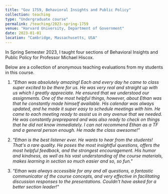 ```yaml
---
title: "Gov 1759, Behavioral Insights and Public Policy"
collection: teaching
type: "Undergraduate course"
permalink: /teaching/2023-spring-1759
venue: "Harvard University, Department of Government"
date: 2023-01-01
location: "Cambridge, Massachusetts, USA"
---
```


In Spring Semester 2023, I taught four sections of Behavioral Insights and Public Policy for Professor Michael Hiscox.

Below are a collection of anonymous teaching evaluations from my students in this course. 

1. *"Ethan was absolutely amazing! Each and every day he came to class super excited to be there for us. He was very real and straight up with us which I greatly appreciate. He ensured that we understood our assignments. One of the most helpful things, however, about Ethan was that he constantly made himself available. His calendar was always updated, and he made it super easy to schedule meetings with him. He came to each meeting ready to assist us in any avenue that we needed. He was constantly preprepared and was also ready to check on things that he did not know immediately. I can not recommend Ethan as a TF and a general person enough. He made the class awesome!"*


2. *"Ethan is the best listener ever. He wants to hear from the students! That's a rare quality. He poses the most insightful questions, offers the most helpful feedback, and the strongest encouragement. His humor and kindness, as well as his vast understanding of the course materials, makes learning in section so much easier and so, so fun."*


3. *"Ethan was always accessible for any and all questions, a fantastic communicator of the course concepts, and very effective in facilitating discussion responses to the presentations. Couldn't have asked for a better section leader!"*


